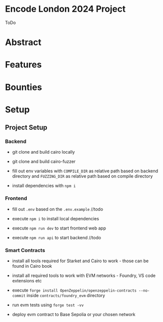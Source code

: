 # Encode London 2024 Project

ToDo

# Abstract

# Features

# Bounties

# Setup

## Project Setup

### Backend

- git clone and build cairo locally

- git clone and build cairo-fuzzer

- fill out env variables with `COMPILE_DIR` as relative path based on backend directory and `FUZZING_DIR` as relative path based on compile directory

- install dependencies with `npm i`

### Frontend

- fill out `.env` based on the `.env.example` //todo

- execute `npm i` to install local dependencies

- execute `npm run dev` to start frontend web app

- execute `npm run api` to start backend //todo

### Smart Contracts

- install all tools required for Starket and Cairo to work - those can be found in Cairo book

- install all required tools to work with EVM networks - Foundry, VS code extensions etc

- execute `forge install OpenZeppelin/openzeppelin-contracts --no-commit` inside `contracts/foundry_evm` directory

- run evm tests using `forge test -vv`

- deploy evm contract to Base Sepolia or your chosen network
